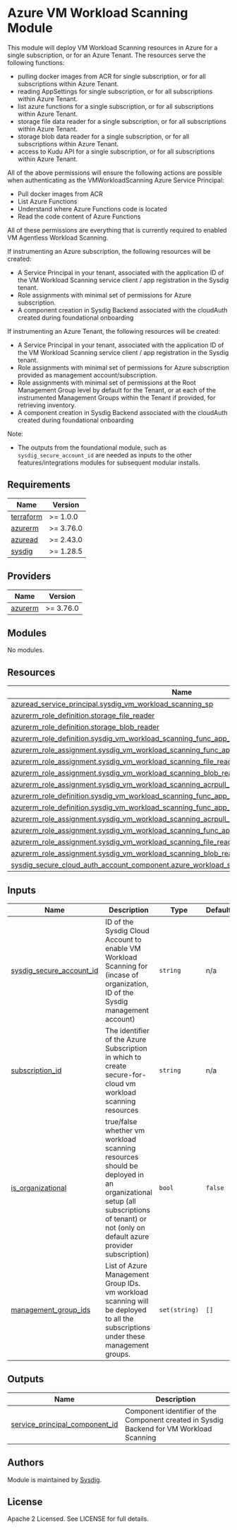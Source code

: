 # Azure VM Workload Scanning Module

This module will deploy VM Workload Scanning resources in Azure for a single subscription, or for an Azure Tenant.
The resources serve the following functions:
- pulling docker images from ACR for single subscription, or for all subscriptions within Azure Tenant.
- reading AppSettings for single subscription, or for all subscriptions within Azure Tenant.
- list azure functions for a single subscription, or for all subscriptions within Azure Tenant.
- storage file data reader for a single subscription, or for all subscriptions within Azure Tenant.
- storage blob data reader for a single subscription, or for all subscriptions within Azure Tenant.
- access to Kudu API for a single subscription, or for all subscriptions within Azure Tenant.

All of the above permissions will ensure the following actions are possible when authenticating as the VMWorkloadScanning Azure Service Principal:
- Pull docker images from ACR
- List Azure Functions
- Understand where Azure Functions code is located
- Read the code content of Azure Functions

All of these permissions are everything that is currently required to enabled VM Agentless Workload Scanning.

If instrumenting an Azure subscription, the following resources will be created:
- A Service Principal in your tenant, associated with the application ID of the VM Workload Scanning service client / app registration in the Sysdig tenant.
- Role assignments with minimal set of permissions for Azure subscription.
- A component creation in Sysdig Backend associated with the cloudAuth created during foundational onboarding

If instrumenting an Azure Tenant, the following resources will be created:
- A Service Principal in your tenant, associated with the application ID of the VM Workload Scanning service client / app registration in the Sysdig tenant.
- Role assignments with minimal set of permissions for Azure subscription provided as management account/subscription.
- Role assignments with minimal set of permissions at the Root Management Group level by default for the Tenant, or at each of the
instrumented Management Groups within the Tenant if provided, for retrieving inventory.
- A component creation in Sysdig Backend associated with the cloudAuth created during foundational onboarding

Note:
- The outputs from the foundational module, such as `sysdig_secure_account_id` are needed as inputs to the other features/integrations modules for subsequent modular installs.

<!-- BEGINNING OF PRE-COMMIT-TERRAFORM DOCS HOOK -->
## Requirements

| Name | Version |
|------|---------|
| <a name="requirement_terraform"></a> [terraform](#requirement\_terraform) | >= 1.0.0 |
| <a name="requirement_azurerm"></a> [azurerm](#requirement\_azurerm) | >= 3.76.0 |
| <a name="requirement_azuread"></a> [azuread](#requirement\_azuread) | >= 2.43.0 |
| <a name="requirement_sysdig"></a> [sysdig](#requirement\_sysdig) | >= 1.28.5 |

## Providers

| Name | Version |
|------|---------|
| <a name="provider_azurerm"></a> [azurerm](#provider\_azurerm) | >= 3.76.0 |

## Modules

No modules.

## Resources

| Name | Type |
|------|------|
| [azuread_service_principal.sysdig_vm_workload_scanning_sp](https://registry.terraform.io/providers/hashicorp/azuread/latest/docs/resources/service_principal) | resource |
| [azurerm_role_definition.storage_file_reader](https://registry.terraform.io/providers/hashicorp/azurerm/latest/docs/resources/role_definition) | resource |
| [azurerm_role_definition.storage_blob_reader](https://registry.terraform.io/providers/hashicorp/azurerm/latest/docs/resources/role_definition) | resource |
| [azurerm_role_definition.sysdig_vm_workload_scanning_func_app_config_role](https://registry.terraform.io/providers/hashicorp/azurerm/latest/docs/resources/role_definition) | resource |
| [azurerm_role_assignment.sysdig_vm_workload_scanning_func_app_config_role_assignment](https://registry.terraform.io/providers/hashicorp/azurerm/latest/docs/resources/role_assignment) | resource |
| [azurerm_role_assignment.sysdig_vm_workload_scanning_file_reader_role_assignment](https://registry.terraform.io/providers/hashicorp/azurerm/latest/docs/resources/role_assignment) | resource |
| [azurerm_role_assignment.sysdig_vm_workload_scanning_blob_reader_role_assignment](https://registry.terraform.io/providers/hashicorp/azurerm/latest/docs/resources/role_assignment) | resource |
| [azurerm_role_assignment.sysdig_vm_workload_scanning_acrpull_assignment](https://registry.terraform.io/providers/hashicorp/azurerm/latest/docs/resources/role_assignment) | resource |
| [azurerm_role_definition.sysdig_vm_workload_scanning_func_app_config_role_for_tenant](https://registry.terraform.io/providers/hashicorp/azurerm/latest/docs/resources/role_definition) | resource |
| [azurerm_role_definition.sysdig_vm_workload_scanning_func_app_config_role_for_tenant](https://registry.terraform.io/providers/hashicorp/azurerm/latest/docs/resources/role_definition) | resource |
| [azurerm_role_assignment.sysdig_vm_workload_scanning_acrpull_for_tenant_assignment](https://registry.terraform.io/providers/hashicorp/azurerm/latest/docs/resources/role_assignment) | resource |
| [azurerm_role_assignment.sysdig_vm_workload_scanning_func_app_config_role_assignment_for_tenant](https://registry.terraform.io/providers/hashicorp/azurerm/latest/docs/resources/role_assignment) | resource |
| [azurerm_role_assignment.sysdig_vm_workload_scanning_file_reader_role_assignment_for_tenant](https://registry.terraform.io/providers/hashicorp/azurerm/latest/docs/resources/role_assignment) | resource |
| [azurerm_role_assignment.sysdig_vm_workload_scanning_blob_reader_role_assignment_for_tenant](https://registry.terraform.io/providers/hashicorp/azurerm/latest/docs/resources/role_assignment) | resource |
| [sysdig_secure_cloud_auth_account_component.azure_workload_scanning_component](https://registry.terraform.io/providers/sysdiglabs/sysdig/latest/docs/resources/secure_cloud_auth_account_component) | resource |

## Inputs

| Name | Description                                                                                                                                                                        | Type | Default | Required |
|------|------------------------------------------------------------------------------------------------------------------------------------------------------------------------------------|------|---------|:--------:|
| <a name="input_sysdig_secure_account_id"></a> [sysdig\_secure\_account\_id](#input\_sysdig\_secure\_account\_id) | ID of the Sysdig Cloud Account to enable VM Workload Scanning for (incase of organization, ID of the Sysdig management account)                                                    | `string` | n/a | yes |
| <a name="input_subscription_id"></a> [subscription\_id](#input\_subscription\_id) | The identifier of the Azure Subscription in which to create secure-for-cloud vm workload scanning resources                                                                        | `string` | n/a | yes |
| <a name="input_is_organizational"></a> [is\_organizational](#input\_is\_organizational) | true/false whether vm workload scanning resources should be deployed in an organizational setup (all subscriptions of tenant) or not (only on default azure provider subscription) | `bool` | `false` | no |
| <a name="input_management_group_ids"></a> [management\_group\_ids](#input\_management\_group\_ids) | List of Azure Management Group IDs. vm workload scanning will be deployed to all the subscriptions under these management groups.                                                  | `set(string)` | `[]` | no |

## Outputs

| Name | Description                                                                              |
|------|------------------------------------------------------------------------------------------|
| <a name="output_service_principal_component_id"></a> [service\_principal\_component\_id](#output\_service\_principal\_component\_id) | Component identifier of the Component created in Sysdig Backend for VM Workload Scanning |
<!-- END OF PRE-COMMIT-TERRAFORM DOCS HOOK -->

## Authors

Module is maintained by [Sysdig](https://sysdig.com).

## License

Apache 2 Licensed. See LICENSE for full details.
